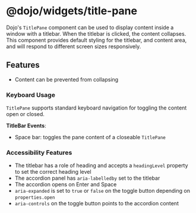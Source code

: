 # @dojo/widgets/title-pane

Dojo's `TitlePane` component can be used to display content inside a window with a titlebar. When the titlebar is clicked, the content collapses. This component provides default styling for the titlebar, and content area, and will respond to different screen sizes responsively.

## Features

- Content can be prevented from collapsing

### Keyboard Usage

`TitlePane` supports standard keyboard navigation for toggling the content open or closed.

**TitleBar Events**:

- Space bar: toggles the pane content of a closeable `TitlePane`

### Accessibility Features

- The titlebar has a role of heading and accepts a `headingLevel` property to set the correct heading level
- The accordion panel has `aria-labelledby` set to the titlebar
- The accordion opens on Enter and Space
- `aria-expanded` is set to `true` or `false` on the toggle button depending on `properties.open`
- `aria-controls` on the toggle button points to the accordion content
